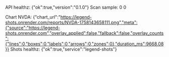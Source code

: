 API healthz:
{"ok":true,"version":"0.1.0"}
Scan sample:
0
0

Chart NVDA:
{"chart_url":"https://legend-shots.onrender.com/reports/NVDA-1758143658111.png","meta":{"source":"https://legend-shots.onrender.com","overlay_applied":false,"fallback":false,"overlay_counts":{"lines":0,"boxes":0,"labels":0,"arrows":0,"zones":0},"duration_ms":9668.08}}
Shots healthz:
{"ok":true,"service":"legend-shots"}